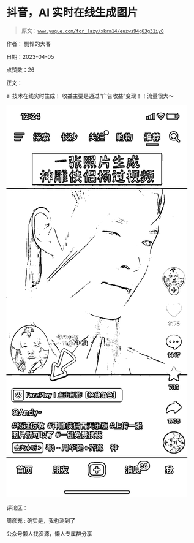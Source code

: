 # 抖音，AI 实时在线生成图片

> 原文：[`www.yuque.com/for_lazy/xkrm14/euzws94g63g31iy0`](https://www.yuque.com/for_lazy/xkrm14/euzws94g63g31iy0)

作者： 剽悍的大春

日期：2023-04-05

点赞数：26

正文：

ai 技术在线实时生成！ 收益主要是通过“广告收益”变现！！流量很大～

![](img/24d2f91513329f9b655955aae6ee2bd0.png)

评论区：

周彦充 : 确实是，我也涮到了

公众号懒人找资源，懒人专属群分享

